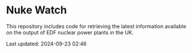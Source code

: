 # Nuke Watch

This repository includes code for retrieving the latest information available on the output of EDF nuclear power plants in the UK.

Last updated: 2024-09-23 02:46